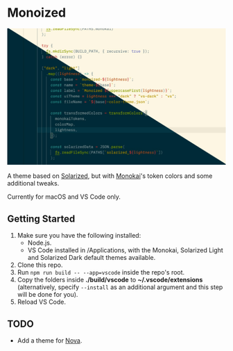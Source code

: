 # Monoized

![Monoized](img.jpg)

A theme based on [Solarized](https://ethanschoonover.com/solarized), but with [Monokai](https://monokai.nl)'s token colors and some additional tweaks.

Currently for macOS and VS Code only.

## Getting Started

1. Make sure you have the following installed:
   - Node.js.
   - VS Code installed in /Applications, with the Monokai, Solarized Light and Solarized Dark default themes available.
2. Clone this repo.
3. Run `npm run build -- --app=vscode` inside the repo's root.
4. Copy the folders inside **./build/vscode** to **~/.vscode/extensions** (alternatively, specify `--install` as an additional argument and this step will be done for you).
5. Reload VS Code.

## TODO

- Add a theme for [Nova](https://nova.app).
